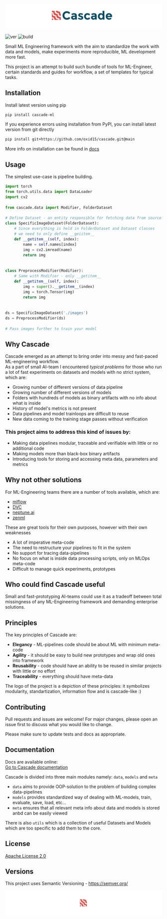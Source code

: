 ![header](cascade/docs/imgs/header.png)

![ver](https://img.shields.io/github/v/release/oxid15/cascade?style=plastic)
![build](https://github.com/oxid15/cascade/actions/workflows/python-package.yml/badge.svg)

Small ML Engineering framework with the aim to standardize the work with data and models, make experiments more reproducible, ML development more fast.  
  
This project is an attempt to build such bundle of tools for ML-Engineer, certain standards and guides for 
workflow, a set of templates for typical tasks.

## Installation

Install latest version using pip
```bash
pip install cascade-ml
```
If you experience errors using installation from PyPI, you can install latest version from git directly  
```bash
pip install git+https://github.com/oxid15/cascade.git@main
```
More info on installation can be found in [docs](https://oxid15.github.io/cascade/quickstart.html#installation)



## Usage
The simplest use-case is pipeline building.

```python
import torch
from torch.utils.data import DataLoader
import cv2

from cascade.data import Modifier, FolderDataset

# Define Dataset - an entity responsible for fetching data from source
class SpecificImageDataset(FolderDataset):
    # Since everything is held in FolderDataset and Dataset classes
    # we need to only define __geiitem__
    def __getitem__(self, index):
        name = self.names[index]
        img = cv2.imread(name)
        return img


class PreprocessModifier(Modifier):
    # Same with Modifier - only __getitem__
    def __getitem__(self, index):
        img = super().__getitem__(index)
        img = torch.Tensor(img)
        return img


ds = SpecificImageDataset('./images')
ds = PreprocessModifier(ds)

# Pass images further to train your model
``` 
## Why Cascade

Cascade emerged as an attempt to bring order into messy and fast-paced ML-engineering workflow.  
As a part of small AI-team I encountered *typical problems* for those who run a lot of fast experiments on datasets and models with no strict system, which are:
 * Growing number of different versions of data pipeline
 * Growing number of different versions of models
 * Folders with hundreds of models as binary artifacts with no info about what is inside
 * History of model's metrics is not present
 * Data pipelines and model trainloops are difficult to reuse
 * New data coming to the training stage passes without verification 

### This project aims to address this kind of issues by:
 * Making data pipelines modular, traceable and verifiable with little or no additional code
 * Making models more than black-box binary artifacts
 * Introducing tools for storing and accessing meta data, parameters and metrics

## Why not other solutions
For ML-Engineering teams there are a number of tools available, which are:
 * [mlflow](https://mlflow.org/)
 * [DVC](https://dvc.org/)
 * [neptune.ai](https://neptune.ai/)
 * [zenml](https://github.com/zenml-io/zenml)
  
These are great tools for their own purposes, however with their own weaknesses
 * A lot of imperative meta-code
 * The need to restructure your pipelines to fit in the system
 * No support for tracing data-pipelines
 * No focus on what is inside data processing scripts, only on MLOps meta-code
 * Difficult to manage quick experiments, prototypes

## Who could find Cascade useful
Small and fast-prototyping AI-teams could use it as a tradeoff between total missingness of any ML-Engineering framework and demanding enterprise solutions.

## Principles
The key principles of Cascade are:
 * **Elegancy** - ML-pipelines code should be about ML with minimum meta-code
 * **Agility** - it should be easy to build new prototypes and wrap old ones into framework
 * **Reusability** - code should have an ability to be reused in similar projects with little or no effort
 * **Traceability** - everything should have meta-data

The logo of the project is a depiction of these principles: it symbolizes modularity, standartization, information flow and is cascade-like :)

## Contributing
Pull requests and issues are welcome! For major changes, please open an issue first to discuss what you would like to change.

Please make sure to update tests and docs as appropriate.

## Documentation
Docs are available online:  
[Go to Cascade documentation](https://oxid15.github.io/cascade/)

Cascade is divided into three main modules namely: `data`, `models` and `meta`  

- `data` aims to provide OOP-solution to the problem of building complex data-pipelines
- `models` provides standardized way of dealing with ML-models, train, evaluate, save, load, etc...
- `meta` ensures that all relevant meta info about data and models is stored anbd can be easily viewed

There is also `utils` which is a collection of useful Datasets and Models which are too specific to add them to the core.

## License
[Apache License 2.0](https://choosealicense.com/licenses/apache-2.0/) 

## Versions

This project uses Semantic Versioning - https://semver.org/

![footer](cascade/docs/imgs/footer.png)

